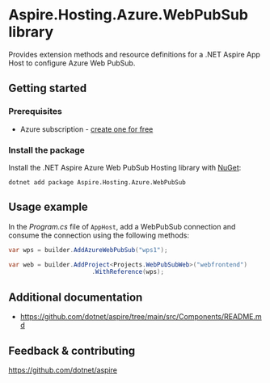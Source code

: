 # Aspire.Hosting.Azure.WebPubSub library

Provides extension methods and resource definitions for a .NET Aspire App Host to configure Azure Web PubSub.

## Getting started

### Prerequisites

- Azure subscription - [create one for free](https://azure.microsoft.com/free/)

### Install the package

Install the .NET Aspire Azure Web PubSub Hosting library with [NuGet](https://www.nuget.org):

```dotnetcli
dotnet add package Aspire.Hosting.Azure.WebPubSub
```

## Usage example

In the _Program.cs_ file of `AppHost`, add a WebPubSub connection and consume the connection using the following methods:

```csharp
var wps = builder.AddAzureWebPubSub("wps1");

var web = builder.AddProject<Projects.WebPubSubWeb>("webfrontend")
                       .WithReference(wps);
```

## Additional documentation

* https://github.com/dotnet/aspire/tree/main/src/Components/README.md

## Feedback & contributing

https://github.com/dotnet/aspire

